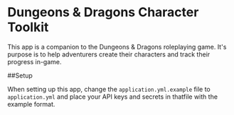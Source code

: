 Dungeons & Dragons Character Toolkit
=====================

This app is a companion to the Dungeons & Dragons roleplaying game. It's purpose is to help adventurers create their characters and track their progress in-game.

##Setup

When setting up this app, change the `application.yml.example` file to `application.yml` and place your API keys and secrets in thatfile with the example format.